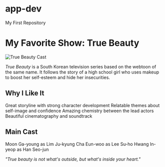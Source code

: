 # app-dev
My First Repository
# My Favorite Show: True Beauty

![True Beauty Cast](https://m.media-amazon.com/images/M/MV5BYzYxYjYzY2QtYjQ5Zi00YzYxLWE2YjItMzE2YjQzYjQ3YjYzXkEyXkFqcGdeQXVyMTI1NDEyNTM5._V1_.jpg)

*True Beauty* is a South Korean television series based on the webtoon of the same name. It follows the story of a high school girl who uses makeup to boost her self-esteem and hide her insecurities.

## Why I Like It

Great storyline with strong character development
Relatable themes about self-image and confidence
Amazing chemistry between the lead actors
Beautiful cinematography and soundtrack


## Main Cast

Moon Ga-young as Lim Ju-kyung
Cha Eun-woo as Lee Su-ho
Hwang In-yeop as Han Seo-jun


*"True beauty is not what's outside, but what's inside your heart."*
